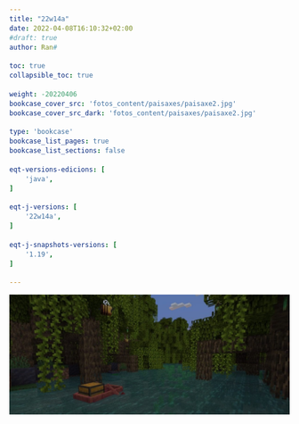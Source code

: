 ```yaml
---
title: "22w14a"
date: 2022-04-08T16:10:32+02:00
#draft: true
author: Ran#

toc: true
collapsible_toc: true

weight: -20220406
bookcase_cover_src: 'fotos_content/paisaxes/paisaxe2.jpg'
bookcase_cover_src_dark: 'fotos_content/paisaxes/paisaxe2.jpg'

type: 'bookcase'
bookcase_list_pages: true
bookcase_list_sections: false

eqt-versions-edicions: [
    'java',
]

eqt-j-versions: [
    '22w14a',
]

eqt-j-snapshots-versions: [
    '1.19',
]

---
```

<img title="22w14a" alt="22w14a" src="/fotos_content/paisaxes/paisaxe2.jpg">
